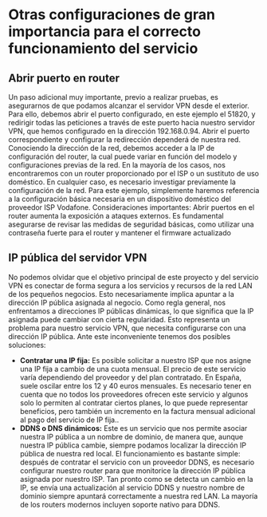 # Otras configuraciones de gran importancia para el correcto funcionamiento del servicio

## Abrir puerto en router
Un paso adicional muy importante, previo a realizar pruebas, es asegurarnos de que podamos alcanzar el servidor VPN desde el exterior. Para ello, debemos abrir el puerto configurado, en este ejemplo el 51820, y redirigir todas las peticiones a través de este puerto hacia nuestro servidor VPN, que hemos configurado en la dirección 192.168.0.94.
Abrir el puerto correspondiente y configurar la redirección dependerá de nuestra red. Conociendo la dirección de la red, debemos acceder a la IP de configuración del router, la cual puede variar en función del modelo y configuraciones previas de la red. En la mayoría de los casos, nos encontraremos con un router proporcionado por el ISP o un sustituto de uso doméstico. En cualquier caso, es necesario investigar previamente la configuración de la red.
Para este ejemplo, simplemente haremos referencia a la configuración básica necesaria en un dispositivo doméstico del proveedor ISP Vodafone.
Consideraciones importantes: Abrir puertos en el router aumenta la exposición a ataques externos. Es fundamental asegurarse de revisar las medidas de seguridad básicas, como utilizar una contraseña fuerte para el router y mantener el firmware actualizado

## IP pública del servidor VPN

No podemos olvidar que el objetivo principal de este proyecto y del servicio VPN es conectar de forma segura a los servicios y recursos de la red LAN de los pequeños negocios. Esto necesariamente implica apuntar a la dirección IP pública asignada al negocio. Como regla general, nos enfrentamos a direcciones IP públicas dinámicas, lo que significa que la IP asignada puede cambiar con cierta regularidad. Esto representa un problema para nuestro servicio VPN, que necesita configurarse con una dirección IP pública.
Ante este inconveniente tenemos dos posibles soluciones:
-	**Contratar una IP fija:** Es posible solicitar a nuestro ISP que nos asigne una IP fija a cambio de una cuota mensual. El precio de este servicio varía dependiendo del proveedor y del plan contratado. En España, suele oscilar entre los 12 y 40 euros mensuales. Es necesario tener en cuenta que no todos los proveedores ofrecen este servicio y algunos solo lo permiten al contratar ciertos planes, lo que puede representar beneficios, pero también un incremento en la factura mensual adicional al pago del servicio de IP fija..
-	**DDNS o DNS dinámicos:** Este es un servicio que nos permite asociar nuestra IP pública a un nombre de dominio, de manera que, aunque nuestra IP pública cambie, siempre podamos localizar la dirección IP pública de nuestra red local. El funcionamiento es bastante simple: después de contratar el servicio con un proveedor DDNS, es necesario configurar nuestro router para que monitorice la dirección IP pública asignada por nuestro ISP. Tan pronto como se detecta un cambio en la IP, se envía una actualización al servicio DDNS y nuestro nombre de dominio siempre apuntará correctamente a nuestra red LAN. La mayoría de los routers modernos incluyen soporte nativo para DDNS.
